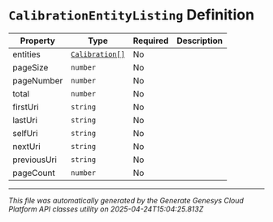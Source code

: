 # `CalibrationEntityListing` Definition

| Property | Type | Required | Description |
|----------|------|----------|-------------|
| entities | [`Calibration[]`](calibration-definition.md) | No |  |
| pageSize | `number` | No |  |
| pageNumber | `number` | No |  |
| total | `number` | No |  |
| firstUri | `string` | No |  |
| lastUri | `string` | No |  |
| selfUri | `string` | No |  |
| nextUri | `string` | No |  |
| previousUri | `string` | No |  |
| pageCount | `number` | No |  |

---

*This file was automatically generated by the Generate Genesys Cloud Platform API classes utility on 2025-04-24T15:04:25.813Z*